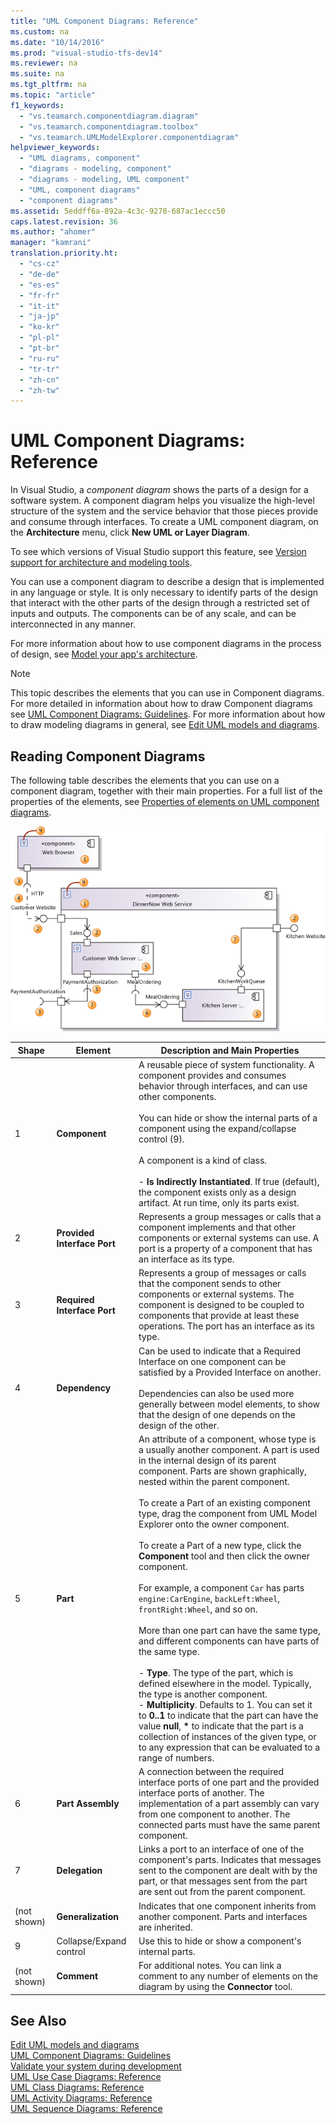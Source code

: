 ```yaml
---
title: "UML Component Diagrams: Reference"
ms.custom: na
ms.date: "10/14/2016"
ms.prod: "visual-studio-tfs-dev14"
ms.reviewer: na
ms.suite: na
ms.tgt_pltfrm: na
ms.topic: "article"
f1_keywords: 
  - "vs.teamarch.componentdiagram.diagram"
  - "vs.teamarch.componentdiagram.toolbox"
  - "vs.teamarch.UMLModelExplorer.componentdiagram"
helpviewer_keywords: 
  - "UML diagrams, component"
  - "diagrams - modeling, component"
  - "diagrams - modeling, UML component"
  - "UML, component diagrams"
  - "component diagrams"
ms.assetid: 5eddff6a-892a-4c3c-9278-687ac1eccc50
caps.latest.revision: 36
ms.author: "ahomer"
manager: "kamrani"
translation.priority.ht: 
  - "cs-cz"
  - "de-de"
  - "es-es"
  - "fr-fr"
  - "it-it"
  - "ja-jp"
  - "ko-kr"
  - "pl-pl"
  - "pt-br"
  - "ru-ru"
  - "tr-tr"
  - "zh-cn"
  - "zh-tw"
---
```

# UML Component Diagrams: Reference
In Visual Studio, a *component diagram* shows the parts of a design for a software system. A component diagram helps you visualize the high-level structure of the system and the service behavior that those pieces provide and consume through interfaces. To create a UML component diagram, on the **Architecture** menu, click **New UML or Layer Diagram**.  
  
 To see which versions of Visual Studio support this feature, see [Version support for architecture and modeling tools](../modeling/what-s-new-for-design-in-visual-studio.md#VersionSupport).  
  
 You can use a component diagram to describe a design that is implemented in any language or style. It is only necessary to identify parts of the design that interact with the other parts of the design through a restricted set of inputs and outputs. The components can be of any scale, and can be interconnected in any manner.  
  
 For more information about how to use component diagrams in the process of design, see [Model your app's architecture](../modeling/model-your-app-s-architecture.md).  
  
> [!NOTE]
>  This topic describes the elements that you can use in Component diagrams. For more detailed in information about how to draw Component diagrams see [UML Component Diagrams: Guidelines](../modeling/uml-component-diagrams--guidelines.md). For more information about how to draw modeling diagrams in general, see [Edit UML models and diagrams](../modeling/edit-uml-models-and-diagrams.md).  
  
## Reading Component Diagrams  
 The following table describes the elements that you can use on a component diagram, together with their main properties. For a full list of the properties of the elements, see [Properties of elements on UML component diagrams](../modeling/properties-of-elements-on-uml-component-diagrams.md).  
  
 ![Elements used on component diagrams](../modeling/media/uml_compovreading.png "UML_CompOvReading")  
  
|**Shape**|**Element**|**Description and Main Properties**|  
|---------------|-----------------|-----------------------------------------|  
|1|**Component**|A reusable piece of system functionality. A component provides and consumes behavior through interfaces, and can use other components.<br /><br /> You can hide or show the internal parts of a component using the expand/collapse control (9).<br /><br /> A component is a kind of class.<br /><br /> -   **Is Indirectly Instantiated**. If true (default), the component exists only as a design artifact. At run time, only its parts exist.|  
|2|**Provided Interface Port**|Represents a group messages or calls that a component implements and that other components or external systems can use. A port is a property of a component that has an interface as its type.|  
|3|**Required Interface Port**|Represents a group of messages or calls that the component sends to other components or external systems. The component is designed to be coupled to components that provide at least these operations. The port has an interface as its type.|  
|4|**Dependency**|Can be used to indicate that a Required Interface on one component can be satisfied by a Provided Interface on another.<br /><br /> Dependencies can also be used more generally between model elements, to show that the design of one depends on the design of the other.|  
|5|**Part**|An attribute of a component, whose type is a usually another component. A part is used in the internal design of its parent component. Parts are shown graphically, nested within the parent component.<br /><br /> To create a Part of an existing component type, drag the component from UML Model Explorer onto the owner component.<br /><br /> To create a Part of a new type, click the **Component** tool and then click the owner component.<br /><br /> For example, a component `Car` has parts `engine:CarEngine`, `backLeft:Wheel`, `frontRight:Wheel`, and so on.<br /><br /> More than one part can have the same type, and different components can have parts of the same type.<br /><br /> -   **Type**. The type of the part, which is defined elsewhere in the model. Typically, the type is another component.<br />-   **Multiplicity**. Defaults to 1. You can set it to **0..1** to indicate that the part can have the value **null**, **\*** to indicate that the part is a collection of instances of the given type, or to any expression that can be evaluated to a range of numbers.|  
|6|**Part Assembly**|A connection between the required interface ports of one part and the provided interface ports of another. The implementation of a part assembly can vary from one component to another. The connected parts must have the same parent component.|  
|7|**Delegation**|Links a port to an interface of one of the component's parts. Indicates that messages sent to the component are dealt with by the part, or that messages sent from the part are sent out from the parent component.|  
|(not shown)|**Generalization**|Indicates that one component inherits from another component. Parts and interfaces are inherited.|  
|9|Collapse/Expand control|Use this to hide or show a component's internal parts.|  
|(not shown)|**Comment**|For additional notes. You can link a comment to any number of elements on the diagram by using the **Connector** tool.|  
  
## See Also  
 [Edit UML models and diagrams](../modeling/edit-uml-models-and-diagrams.md)   
 [UML Component Diagrams: Guidelines](../modeling/uml-component-diagrams--guidelines.md)   
 [Validate your system during development](../modeling/validate-your-system-during-development.md)   
 [UML Use Case Diagrams: Reference](../modeling/uml-use-case-diagrams--reference.md)   
 [UML Class Diagrams: Reference](../modeling/uml-class-diagrams--reference.md)   
 [UML Activity Diagrams: Reference](../modeling/uml-activity-diagrams--reference.md)   
 [UML Sequence Diagrams: Reference](../modeling/uml-sequence-diagrams--reference.md)
